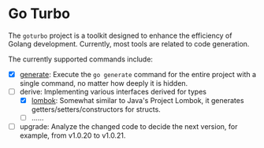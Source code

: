 # Go Turbo

The `goturbo` project is a toolkit designed to enhance the efficiency of Golang development. Currently, most tools are related to code generation.

The currently supported commands include:

- [x] [generate](https://github.com/x5iu/genx): Execute the `go generate` command for the entire project with a single command,
  no matter how deeply it is hidden.
- [ ] derive: Implementing various interfaces derived for types
  - [x] [lombok](https://github.com/x5iu/visc): Somewhat similar to Java's Project Lombok, it generates getters/setters/constructors for structs.
  - [ ] ……
- [ ] upgrade: Analyze the changed code to decide the next version, for example, from v1.0.20 to v1.0.21.